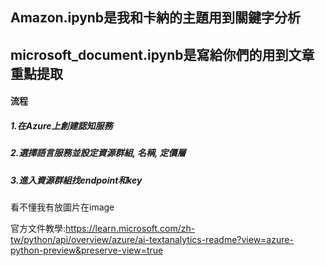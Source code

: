 ## Amazon.ipynb是我和卡納的主題用到關鍵字分析
## microsoft_document.ipynb是寫給你們的用到文章重點提取

#### 流程
##### 1.在Azure上創建認知服務
##### 2.選擇語言服務並設定資源群組, 名稱, 定價層
##### 3.進入資源群組找endpoint和key

看不懂我有放圖片在image

官方文件教學:https://learn.microsoft.com/zh-tw/python/api/overview/azure/ai-textanalytics-readme?view=azure-python-preview&preserve-view=true
